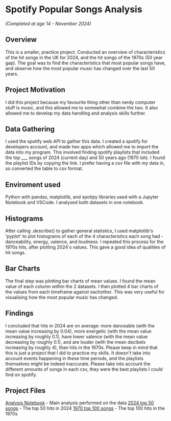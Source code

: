 # Spotify Popular Songs Analysis
*(Completed at age 14 - November 2024)*

## Overview
This is a smaller, practice project. Conducted an overview of characteristics of the hit songs in the UK for 2024, and the hit songs of the 1970s (50 year gap). 
The goal was to find the characteristics that most popular songs have, and observe how the most popular music has changed over the last 50 years.

## Project Motivation
I did this project because my favourite thing other than nerdy computer stuff is music, and this allowed me to somewhat combine the two.
It also allowed me to develop my data handling and analysis skills further.

## Data Gathering
I used the spotify web API to gather this data. I created a spotify for developers account, and made two apps which allowed me to import the data into my program. This involved finding spotify playlists that included the top ___ songs of 2024 (current day) and 50 years ago (1970 ish). I found the playlist IDs by copying the link. I prefer having a csv file with my data in, so converted the table to csv format.

## Enviroment used
Python with pandas, matplotlib, and spotipy libraries used with a Jupyter Notebook and VSCode. I analysed both datasets in one notebook.

## Histograms
After calling .describe() to gather general statistics, I used matplotlib's 'pyplot' to plot histograms of each of the 4 characteristics each song had - danceability, energy, valence, and loudness. I repeated this process for the 1970s hits, after plotting 2024's values. This gave a good idea of qualities of hit songs. 

## Bar Charts
The final step was plotting bar charts of mean values. I found the mean value of each column within the 2 datasets. I then plotted 4 bar charts of the values from each timeframe against eachother. This was very useful for visualising how the most popular music has changed.

## Findings
I concluded that hits in 2024 are on average: more danceable (with the mean value increasing by 0.04), more energetic (with the mean value increasing by roughly 0.1), have lower valence (with the mean value decreasing by roughly 0.1), and are louder (with the mean decibels increasing by roughly 4), than hits in the 1970s. Please keep in mind that this is just a project that I did to practice my skills. It doesn't take into account events happening in these time periods, and the playlists themselves might be indeed inaccurate. Please take into account the different amounts of songs in each csv, they were the best playlists I could find on spotify.

## Project Files
[Analysis Notebook](analysis.ipynb) - Main analysis performed on the data 
[2024 top 50 songs](spotify_top_2024.csv) - The top 50 hits in 2024
[1970 top 100 songs](spotify_top_1970.csv) - The top 100 hits in the 1970s
